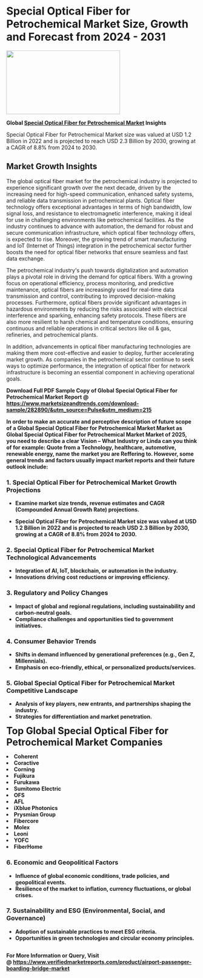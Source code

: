<H1>Special Optical Fiber for Petrochemical Market Size, Growth and Forecast from 2024 - 2031</H1><img class="aligncenter size-medium wp-image-584254" src="https://thirdeyenews.in/wp-content/uploads/2024/09/Global-Market-Research-300x168.jpeg" alt="" width="300" height="168" /><p><strong>Global&nbsp;<a href="https://www.marketsizeandtrends.com/download-sample/282890/&amp;utm_source=Pulse&amp;utm_medium=215">Special Optical Fiber for Petrochemical Market</a> Insights</strong></p><p>Special Optical Fiber for Petrochemical Market size was valued at USD 1.2 Billion in 2022 and is projected to reach USD 2.3 Billion by 2030, growing at a CAGR of 8.8% from 2024 to 2030.</p><p><h2>Market Growth Insights</h2> <p>The global optical fiber market for the petrochemical industry is projected to experience significant growth over the next decade, driven by the increasing need for high-speed communication, enhanced safety systems, and reliable data transmission in petrochemical plants. Optical fiber technology offers exceptional advantages in terms of high bandwidth, low signal loss, and resistance to electromagnetic interference, making it ideal for use in challenging environments like petrochemical facilities. As the industry continues to advance with automation, the demand for robust and secure communication infrastructure, which optical fiber technology offers, is expected to rise. Moreover, the growing trend of smart manufacturing and IoT (Internet of Things) integration in the petrochemical sector further boosts the need for optical fiber networks that ensure seamless and fast data exchange.</p> <p><strong></strong></p> <p>The petrochemical industry's push towards digitalization and automation plays a pivotal role in driving the demand for optical fibers. With a growing focus on operational efficiency, process monitoring, and predictive maintenance, optical fibers are increasingly used for real-time data transmission and control, contributing to improved decision-making processes. Furthermore, optical fibers provide significant advantages in hazardous environments by reducing the risks associated with electrical interference and sparking, enhancing safety protocols. These fibers are also more resilient to harsh chemical and temperature conditions, ensuring continuous and reliable operations in critical sectors like oil & gas, refineries, and petrochemical plants.</p> <p>In addition, advancements in optical fiber manufacturing technologies are making them more cost-effective and easier to deploy, further accelerating market growth. As companies in the petrochemical sector continue to seek ways to optimize performance, the integration of optical fiber for network infrastructure is becoming an essential component in achieving operational goals.</p> <p><strong></p><p><span class=""><strong>Download Full PDF Sample Copy of Global Special Optical Fiber for Petrochemical Market Report</strong> @ <a href="https://www.marketsizeandtrends.com/download-sample/282890/&amp;utm_source=Pulse&amp;utm_medium=215" target="_blank">https://www.marketsizeandtrends.com/download-sample/282890/&amp;utm_source=Pulse&amp;utm_medium=215</a></span></p><p>In order to make an accurate and perceptive description of future scope of a Global&nbsp;Special Optical Fiber for Petrochemical Market Market as Global&nbsp;Special Optical Fiber for Petrochemical Market Market of 2025, you need to describe a clear Vision &ndash; What Industry or Linda can you think of for example: Quote from a Technology, healthcare, automotive, renewable energy, name the market you are Reffering to. However, some general trends and factors usually impact market reports and their future outlook include:</p><h3>1.&nbsp;<strong>Special Optical Fiber for Petrochemical Market Growth Projections</strong></h3><ul><li>Examine market size trends, revenue estimates and CAGR (Compounded Annual Growth Rate) projections.</li><li><p>Special Optical Fiber for Petrochemical Market size was valued at USD 1.2 Billion in 2022 and is projected to reach USD 2.3 Billion by 2030, growing at a CAGR of 8.8% from 2024 to 2030.</p></li></ul><h3>2.&nbsp;<strong>Special Optical Fiber for Petrochemical Market Technological Advancements</strong></h3><ul><li>Integration of AI, IoT, blockchain, or automation in the industry.</li><li>Innovations driving cost reductions or improving efficiency.</li></ul><h3>3.&nbsp;<strong>Regulatory and Policy Changes</strong></h3><ul><li>Impact of global and regional regulations, including sustainability and carbon-neutral goals.</li><li>Compliance challenges and opportunities tied to government initiatives.</li></ul><h3>4.&nbsp;<strong>Consumer Behavior Trends</strong></h3><ul><li>Shifts in demand influenced by generational preferences (e.g., Gen Z, Millennials).</li><li>Emphasis on eco-friendly, ethical, or personalized products/services.</li></ul><h3>5.&nbsp;<strong>Global Special Optical Fiber for Petrochemical Market Competitive Landscape</strong></h3><ul><li>Analysis of key players, new entrants, and partnerships shaping the industry.</li><li>Strategies for differentiation and market penetration.</li></ul><p data-pm-slice="1 1 []"><span style="color: inherit; font-family: inherit; font-size: 25px;">Top Global Special Optical Fiber for Petrochemical Market Companies</span></p><div class="" data-test-id=""><p><li>Coherent</li><li> Coractive</li><li> Corning</li><li> Fujikura</li><li> Furukawa</li><li> Sumitomo Electric</li><li> OFS</li><li> AFL</li><li> iXblue Photonics</li><li> Prysmian Group</li><li> Fibercore</li><li> Molex</li><li> Leoni</li><li> YOFC</li><li> FiberHome</li></p></div><h3>6.&nbsp;<strong>Economic and Geopolitical Factors</strong></h3><ul><li>Influence of global economic conditions, trade policies, and geopolitical events.</li><li>Resilience of the market to inflation, currency fluctuations, or global crises.</li></ul><h3>7.&nbsp;<strong>Sustainability and ESG (Environmental, Social, and Governance)</strong></h3><ul><li>Adoption of sustainable practices to meet ESG criteria.</li><li>Opportunities in green technologies and circular economy principles.</li></ul><h2><strong style="font-size: 14px;">For More Information or Query, Visit @&nbsp;</strong><a style="background-color: #ffffff; font-size: 14px;" href="https://www.marketsizeandtrends.com/report/special-optical-fiber-for-petrochemical-market/" target="_blank">https://www.verifiedmarketreports.com/product/airport-passenger-boarding-bridge-market</a></h2>
